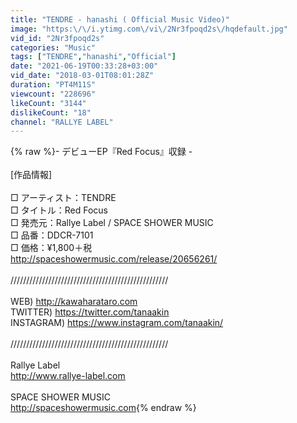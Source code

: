 ```yaml
---
title: "TENDRE - hanashi ( Official Music Video)"
image: "https:\/\/i.ytimg.com\/vi\/2Nr3fpoqd2s\/hqdefault.jpg"
vid_id: "2Nr3fpoqd2s"
categories: "Music"
tags: ["TENDRE","hanashi","Official"]
date: "2021-06-19T00:33:28+03:00"
vid_date: "2018-03-01T08:01:28Z"
duration: "PT4M11S"
viewcount: "228696"
likeCount: "3144"
dislikeCount: "18"
channel: "RALLYE LABEL"
---
```

{% raw %}- デビューEP『Red Focus』収録 -<br /><br />[作品情報]<br /><br />□ アーティスト：TENDRE<br />□ タイトル：Red Focus<br />□ 発売元：Rallye Label / SPACE SHOWER MUSIC<br />□ 品番：DDCR-7101<br />□ 価格：¥1,800＋税<br /><a rel="nofollow" target="blank" href="http://spaceshowermusic.com/release/20656261/">http://spaceshowermusic.com/release/20656261/</a><br /><br />////////////////////////////////////////////////// <br /><br />WEB) <a rel="nofollow" target="blank" href="http://kawaharataro.com">http://kawaharataro.com</a><br />TWITTER) <a rel="nofollow" target="blank" href="https://twitter.com/tanaakin">https://twitter.com/tanaakin</a><br />INSTAGRAM) <a rel="nofollow" target="blank" href="https://www.instagram.com/tanaakin/">https://www.instagram.com/tanaakin/</a><br /><br />////////////////////////////////////////////////// <br /><br />Rallye Label <br /><a rel="nofollow" target="blank" href="http://www.rallye-label.com">http://www.rallye-label.com</a><br /><br />SPACE SHOWER MUSIC<br /><a rel="nofollow" target="blank" href="http://spaceshowermusic.com">http://spaceshowermusic.com</a>{% endraw %}

